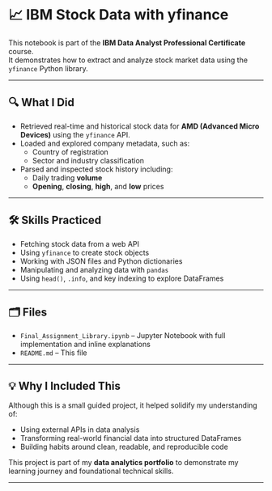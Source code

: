 # 📈 IBM Stock Data with yfinance

This notebook is part of the **IBM Data Analyst Professional Certificate** course.  
It demonstrates how to extract and analyze stock market data using the `yfinance` Python library.

---

## 🔍 What I Did

- Retrieved real-time and historical stock data for **AMD (Advanced Micro Devices)** using the `yfinance` API.
- Loaded and explored company metadata, such as:
  - Country of registration
  - Sector and industry classification
- Parsed and inspected stock history including:
  - Daily trading **volume**
  - **Opening**, **closing**, **high**, and **low** prices

---

## 🛠️ Skills Practiced

- Fetching stock data from a web API
- Using `yfinance` to create stock objects
- Working with JSON files and Python dictionaries
- Manipulating and analyzing data with `pandas`
- Using `head()`, `.info`, and key indexing to explore DataFrames

---

## 🗂️ Files

- `Final_Assignment_Library.ipynb` – Jupyter Notebook with full implementation and inline explanations
- `README.md` – This file

---

## 💡 Why I Included This

Although this is a small guided project, it helped solidify my understanding of:
- Using external APIs in data analysis
- Transforming real-world financial data into structured DataFrames
- Building habits around clean, readable, and reproducible code

This project is part of my **data analytics portfolio** to demonstrate my learning journey and foundational technical skills.

---

